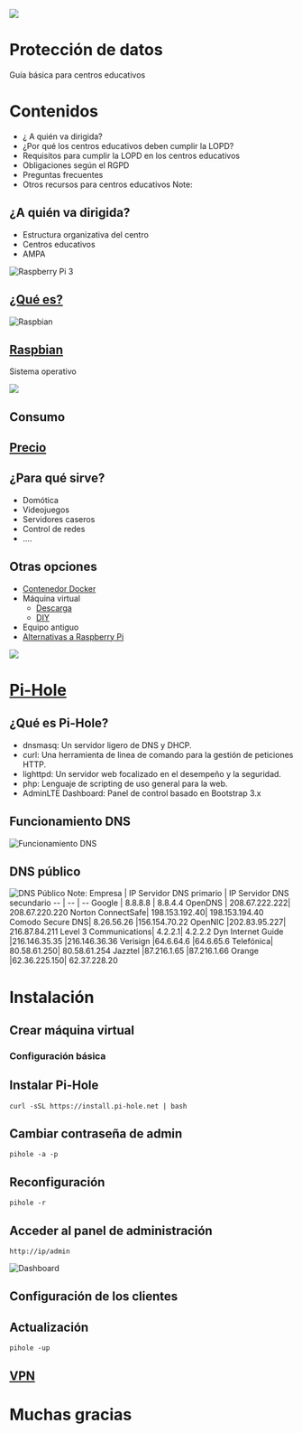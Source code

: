 ![ ](./img/candado.png  "Pi-Hole logo")
# Protección de datos
Guía básica para centros educativos


# Contenidos
- ¿ A quién va dirigida?
- ¿Por qué los centros educativos deben cumplir la LOPD?
- Requisitos para cumplir la LOPD en los centros educativos
- Obligaciones según el RGPD
- Preguntas frecuentes
- Otros recursos para centros educativos
Note: 


	
## ¿A quién va dirigida?
- Estructura organizativa del centro
- Centros educativos
- AMPA


![Raspberry Pi 3](./img/RaspberryPi3.jpg  "Raspberry Pi 3")
## [¿Qué es?](https://es.wikipedia.org/wiki/Raspberry_Pi)  


![Raspbian](./img/raspbian.png  "Raspbian")
## [Raspbian](https://www.raspberrypi.org/downloads/raspbian/) 
Sistema operativo


![ ](./img/ConsumoRaspberry.png  "Consumo Raspberry")
## Consumo


## [Precio](https://www.kubii.es/40-raspberry-pi-3-2-b) 


## ¿Para qué sirve?
- Domótica
- Videojuegos
- Servidores caseros
- Control de redes
- ....


## Otras opciones
- [Contenedor Docker](https://hub.docker.com/r/pihole/pihole/)
- Máquina virtual
	- [Descarga](https://www.osboxes.org/raspbian/) 
	- [DIY](https://www.luisllamas.es/raspberry-pi-virtualbox/)
- Equipo antiguo
- [Alternativas a Raspberry Pi](https://tecnobits.xyz/mejores-alternativas-a-la-raspberry-pi-en-2018/) 



![ ](./img/pi-hole-logo.png  "Pi-Hole logo")
# [Pi-Hole](https://pi-hole.net/) 


## ¿Qué es Pi-Hole?
- dnsmasq: Un servidor ligero de DNS y DHCP.
- curl: Una herramienta de linea de comando para la gestión de peticiones HTTP.
- lighttpd: Un servidor web focalizado en el desempeño y la seguridad.
- php: Lenguaje de scripting de uso general para la web.
- AdminLTE Dashboard: Panel de control basado en Bootstrap 3.x


## Funcionamiento DNS
![Funcionamiento DNS](./img/EsquemaBasicoDNS.jpg  "Funcionamiento DNS")


## DNS público
![DNS Público](./img/dnsPublic0.png  "DNS Público")
Note:
Empresa | IP Servidor DNS primario | IP Servidor DNS secundario
-- | -- | --
Google |	8.8.8.8 |	8.8.4.4
OpenDNS |	208.67.222.222|	208.67.220.220
Norton ConnectSafe|	198.153.192.40|	198.153.194.40
Comodo Secure DNS|	8.26.56.26	|156.154.70.22
OpenNIC	|202.83.95.227|	216.87.84.211
Level 3 Communications|	4.2.2.1|	4.2.2.2
Dyn Internet Guide	|216.146.35.35	|216.146.36.36
Verisign	|64.6.64.6	|64.6.65.6
Telefónica|	80.58.61.250|	80.58.61.254
Jazztel	|87.216.1.65	|87.216.1.66
Orange	|62.36.225.150|	62.37.228.20



# Instalación


## Crear máquina virtual
### Configuración básica


## Instalar Pi-Hole
	curl -sSL https://install.pi-hole.net | bash
	

## Cambiar contraseña de admin
	pihole -a -p
	
	
## Reconfiguración
	pihole -r


## Acceder al panel de administración
	http://ip/admin
![Dashboard](./img/dashboard.png) 


## Configuración de los clientes


## Actualización
	pihole -up


## [VPN](https://hefistion.github.io/Pi-Hole-Bloquea-la-publicidad-desde-raspberry-pi/) 



# Muchas gracias

